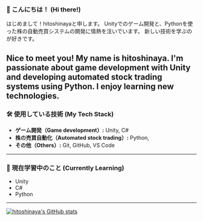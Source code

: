 ### 👋 こんにちは！ (Hi there!)

はじめまして！hitoshinayaと申します。
Unityでのゲーム開発と、Pythonを使った株の自動売買システムの開発に情熱を注いでいます。
新しい技術を学ぶのが好きです。

Nice to meet you! My name is hitoshinaya.
I'm passionate about game development with Unity and developing automated stock trading systems using Python.
I enjoy learning new technologies.
---

### 🛠 使用している技術 (My Tech Stack)

- **ゲーム開発（Game development）:** Unity, C#
- **株の売買自動化（Automated stock trading）:** Python,
- **その他（Others）:** Git, GitHub, VS Code

---

### 🌱 現在学習中のこと (Currently Learning)

- Unity
- C#
- Python

---

[![hitoshinaya's GitHub stats](https://github-readme-stats.vercel.app/api?username=YOUR_USERNAME&show_icons=true&theme=radical)](https://github.com/anuraghazra/github-readme-stats) 
